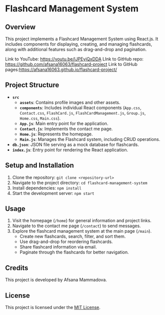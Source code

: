 # Flashcard Management System

## Overview

This project implements a Flashcard Management System using React.js. It includes components for displaying, creating, and managing flashcards, along with additional features such as drag-and-drop and pagination.

Link to YouTube: https://youtu.be/lJPEyjQxDDA
LInk to GitHub repo: https://github.com/afsana16063/flashcard-project
Link to GitHub pages:https://afsana16063.github.io/flashcard-project/

## Project Structure

- **`src`**
  - **`assets`**: Contains profile images and other assets.
  - **`components`**: Includes individual React components (`App.css`, `Contact.css`, `FlashCard.js`, `FlashCardManagement.js`, `Group.js`, `Home.css`, `Main.css`).
  - **`App.js`**: Main entry point for the application.
  - **`Contact.js`**: Implements the contact me page.
  - **`Home.js`**: Represents the homepage.
  - **`Main.js`**: Manages the Flashcard system, including CRUD operations.
- **`db.json`**: JSON file serving as a mock database for flashcards.
- **`index.js`**: Entry point for rendering the React application.

## Setup and Installation

1. Clone the repository: `git clone <repository-url>`
2. Navigate to the project directory: `cd flashcard-management-system`
3. Install dependencies: `npm install`
4. Start the development server: `npm start`

## Usage

1. Visit the homepage (`/home`) for general information and project links.
2. Navigate to the contact me page (`/contact`) to send messages.
3. Explore the flashcard management system at the main page (`/main`).
   - Create new flashcards, search, filter, and sort them.
   - Use drag-and-drop for reordering flashcards.
   - Share flashcard information via email.
   - Paginate through the flashcards for better navigation.

## Credits

This project is developed by Afsana Mammadova.

## License

This project is licensed under the [MIT License](LICENSE).

